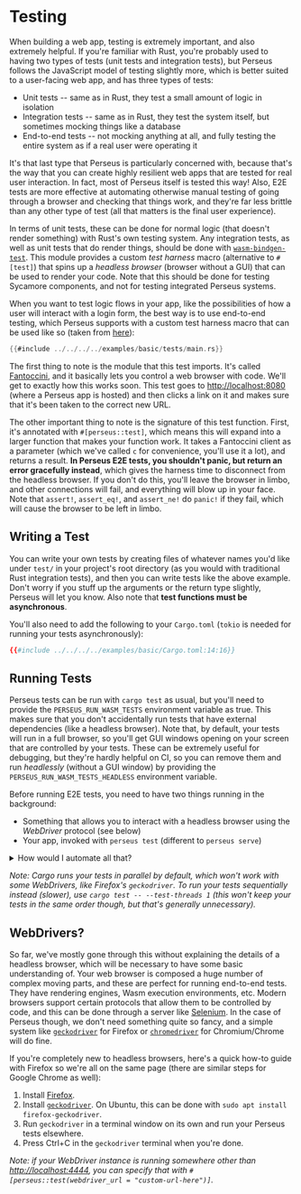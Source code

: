 # Testing

When building a web app, testing is extremely important, and also extremely helpful. If you're familiar with Rust, you're probably used to having two types of tests (unit tests and integration tests), but Perseus follows the JavaScript model of testing slightly more, which is better suited to a user-facing web app, and has three types of tests:

-   Unit tests -- same as in Rust, they test a small amount of logic in isolation
-   Integration tests -- same as in Rust, they test the system itself, but sometimes mocking things like a database
-   End-to-end tests -- not mocking anything at all, and fully testing the entire system as if a real user were operating it

It's that last type that Perseus is particularly concerned with, because that's the way that you can create highly resilient web apps that are tested for real user interaction. In fact, most of Perseus itself is tested this way! Also, E2E tests are more effective at automating otherwise manual testing of going through a browser and checking that things work, and they're far less brittle than any other type of test (all that matters is the final user experience).

In terms of unit tests, these can be done for normal logic (that doesn't render something) with Rust's own testing system. Any integration tests, as well as unit tests that do render things, should be done with [`wasm-bindgen-test`](https://rustwasm.github.io/wasm-bindgen/wasm-bindgen-test/index.html). This module provides a custom _test harness_ macro (alternative to `#[test]`) that spins up a _headless browser_ (browser without a GUI) that can be used to render your code. Note that this should be done for testing Sycamore components, and not for testing integrated Perseus systems.

When you want to test logic flows in your app, like the possibilities of how a user will interact with a login form, the best way is to use end-to-end testing, which Perseus supports with a custom test harness macro that can be used like so (taken from [here](https://github.com/arctic-hen7/perseus/blob/main/examples/basic/tests/main.rs)):

```rust
{{#include ../../../../examples/basic/tests/main.rs}}
```

The first thing to note is the module that this test imports. It's called [Fantoccini](https://github.com/jonhoo/fantoccini), and it basically lets you control a web browser with code. We'll get to exactly how this works soon. This test goes to <http://localhost:8080> (where a Perseus app is hosted) and then clicks a link on it and makes sure that it's been taken to the correct new URL.

The other important thing to note is the signature of this test function. First, it's annotated with `#[perseus::test]`, which means this will expand into a larger function that makes your function work. It takes a Fantoccini client as a parameter (which we've called `c` for convenience, you'll use it a lot), and returns a result. **In Perseus E2E tests, you shouldn't panic, but return an error gracefully instead**, which gives the harness time to disconnect from the headless browser. If you don't do this, you'll leave the browser in limbo, and other connections will fail, and everything will blow up in your face. Note that `assert!`, `assert_eq!`, and `assert_ne!` do `panic!` if they fail, which will cause the browser to be left in limbo.

## Writing a Test

You can write your own tests by creating files of whatever names you'd like under `test/` in your project's root directory (as you would with traditional Rust integration tests), and then you can write tests like the above example. Don't worry if you stuff up the arguments or the return type slightly, Perseus will let you know. Also note that **test functions must be asynchronous**.

You'll also need to add the following to your `Cargo.toml` (`tokio` is needed for running your tests asynchronously):

```toml
{{#include ../../../../examples/basic/Cargo.toml:14:16}}
```

## Running Tests

Perseus tests can be run with `cargo test` as usual, but you'll need to provide the `PERSEUS_RUN_WASM_TESTS` environment variable as true. This makes sure that you don't accidentally run tests that have external dependencies (like a headless browser). Note that, by default, your tests will run in a full browser, so you'll get GUI windows opening on your screen that are controlled by your tests. These can be extremely useful for debugging, but they're hardly helpful on CI, so you can remove them and run _headlessly_ (without a GUI window) by providing the `PERSEUS_RUN_WASM_TESTS_HEADLESS` environment variable.

Before running E2E tests, you need to have two things running in the background:

-   Something that allows you to interact with a headless browser using the _WebDriver_ protocol (see below)
-   Your app, invoked with `perseus test` (different to `perseus serve`)

<details>
<summary>How would I automate all that?</summary>

It may be most convenient to create a shell script to do these for you, or to use a tool like [Bonnie](https://github.com/arctic-hen7/bonnie) to automate the process. You can see an example of how this is done for a large number of tests across multiple different example apps in the [Perseus repository](https://github.com/arctic-hen7/perseus).

</details>

_Note: Cargo runs your tests in parallel by default, which won't work with some WebDrivers, like Firefox's `geckodriver`. To run your tests sequentially instead (slower), use `cargo test -- --test-threads 1` (this won't keep your tests in the same order though, but that's generally unnecessary)._

## WebDrivers?

So far, we've mostly gone through this without explaining the details of a headless browser, which will be necessary to have some basic understanding of. Your web browser is composed a huge number of complex moving parts, and these are perfect for running end-to-end tests. They have rendering engines, Wasm execution environments, etc. Modern browsers support certain protocols that allow them to be controlled by code, and this can be done through a server like [Selenium](https://selenium.dev). In the case of Perseus though, we don't need something quite so fancy, and a simple system like [`geckodriver`](https://github.com/mozilla/geckodriver) for Firefox or [`chromedriver`](https://chromedriver.chromium.org/) for Chromium/Chrome will do fine.

If you're completely new to headless browsers, here's a quick how-to guide with Firefox so we're all on the same page (there are similar steps for Google Chrome as well):

1. Install [Firefox](https://firefox.com).
2. Install [`geckodriver`](https://github.com/mozilla/geckodriver). On Ubuntu, this can be done with `sudo apt install firefox-geckodriver`.
3. Run `geckodriver` in a terminal window on its own and run your Perseus tests elsewhere.
4. Press Ctrl+C in the `geckodriver` terminal when you're done.

_Note: if your WebDriver instance is running somewhere other than <http://localhost:4444>, you can specify that with `#[perseus::test(webdriver_url = "custom-url-here")]`._
